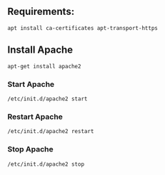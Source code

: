 ## Requirements:

```
apt install ca-certificates apt-transport-https
```

## Install Apache 

```
apt-get install apache2
```

### Start Apache

```
/etc/init.d/apache2 start
```

### Restart Apache

```
/etc/init.d/apache2 restart
```

### Stop Apache

```
/etc/init.d/apache2 stop
```